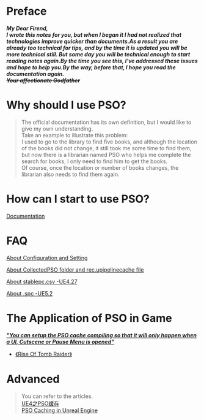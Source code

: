 # Preface
***My Dear Firend,***  
***I wrote this notes for you, but when I began it I had not realized that technologies improve quicker than documents.As a result you are already too technical for tips, and by the time it is updated you will be more technical still. But some day you will be technical enough to start reading notes again.By the time you see this, I've addressed these issues and hope to help you.By the way, before that, I hope you read the documentation again.***  
~~***Your affectionate Godfather***~~  

# Why should I use PSO?
> The official documentation has its own definition, but I would like to give my own understanding.  
> Take an example to illustrate this problem:  
> I used to go to the library to find five books, and although the location of the books did not change, it still took me some time to find them, but now there is a librarian named PSO who helps me complete the search for books, I only need to find him to get the books.  
> Of course, once the location or number of books changes, the librarian also needs to find them again.

# How can I start to use PSO?

[Documentation](https://docs.unrealengine.com/4.26/en-US/SharingAndReleasing/PSOCaching/)

# FAQ

[About Configuration and Setting](https://github.com/Nanfengzhiwo1/TipsAboutPSO_UEOnWindows/issues/5)

[About CollectedPSO folder and rec.upipelinecache file](https://github.com/Nanfengzhiwo1/TipsAboutPSO_UEOnWindows/issues/2)  
  
[About stablepc.csv   -UE4.27](https://github.com/Nanfengzhiwo1/TipsAboutPSO_UEOnWindows/issues/3)

[About .spc   -UE5.2]()

# The Application of PSO in Game

***["You can setup the PSO cache compiling so that it will only happen when a UI, Cutscene or Pause Menu is opened"](https://docs.unrealengine.com/4.26/en-US/SharingAndReleasing/PSOCaching/CompilingUsingPSOCachingData/)***

* [《Rise Of Tomb Raider》](https://youtu.be/OjULOVma0Kc?t=1367)

# Advanced 
> You can refer to the articles.  
[UE4之PSO缓存](https://www.cnblogs.com/kekec/p/13916101.html)  
[PSO Caching in Unreal Engine](https://blog.rime.red/pso-caching-in-unreal-engine/)
